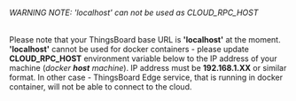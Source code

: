 ###### WARNING NOTE: 'localhost' can not be used as CLOUD_RPC_HOST

Please note that your ThingsBoard base URL is **'localhost'** at the moment. **'localhost'** cannot be used for docker containers - please update **CLOUD_RPC_HOST** environment variable below to the IP address of your machine (*docker **host** machine*). IP address must be **192.168.1.XX** or similar format. In other case - ThingsBoard Edge service, that is running in docker container, will not be able to connect to the cloud.

